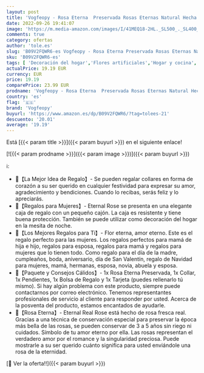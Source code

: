 ```yaml
---
layout: post
title: 'Vogfeopy - Rosa Eterna  Preservada Rosas Eternas Natural Hecha a Mano con Collar y Aretes Románticos Regalo Mujer Mamá Novia Hija  Cumpleaños Aniversario Navidad Valentín Regalos'
date: 2022-09-26 19:41:07
image: 'https://m.media-amazon.com/images/I/41MEQ18-2HL._SL500_._SL400_.jpg'
comments: true
category: ofertas
author: 'tole.es'
slug: 'B09V2FQWR6-es Vogfeopy - Rosa Eterna Preservada Rosas Eternas Natural...'
sku: 'B09V2FQWR6-es'
tags: [ 'Decoración del hogar','Flores artificiales','Hogar y cocina','Plantas y flores artificiales','navidad','vogfeopy','🇪🇸', ]
actualPrice: 19.19 EUR
currency: EUR
price: 19.19
comparePrice: 23.99 EUR
prodname: 'Vogfeopy - Rosa Eterna  Preservada Rosas Eternas Natural Hecha a Mano con Collar y Aretes Románticos Regalo Mujer Mamá Novia Hija  Cumpleaños Aniversario Navidad Valentín Regalos'
country: 'es'
flag: '🇪🇸'
brand: 'Vogfeopy'
buyurl: 'https://www.amazon.es/dp/B09V2FQWR6/?tag=tolees-21'
descuento: '20.01'
average: '19.19'
---
```


Está [{{< param title >}}]({{< param buyurl >}}) en el siguiente enlace!

[![{{< param prodname >}}]({{< param image >}})]({{< param buyurl >}})

ℹ️:

- 🌹【La Mejor Idea de Regalo】- Se pueden regalar collares en forma de corazón a su ser querido en cualquier festividad para expresar su amor, agradecimiento y bendiciones. Cuando lo recibas, serás feliz y lo apreciarás.
- 🌹【Regalos para Mujeres】- Eternal Rose se presenta en una elegante caja de regalo con un pequeño cajón. La caja es resistente y tiene buena protección. También se puede utilizar como decoración del hogar en la mesita de noche.
- 🌹【Los Mejores Regalos para Ti】- Flor eterna, amor eterno. Este es el regalo perfecto para las mujeres. Los regalos perfectos para mamá de hija e hijo, regalos para esposa, regalos para mamá y regalos para mujeres que lo tienen todo. Como regalo para el día de la madre, cumpleaños, boda, aniversario, día de San Valentín, regalo de Navidad para mujeres, mamá, hermanas, esposa, novia, abuela y esposa.
- 🌹【Paquete y Consejos Cálidos】- 1x Rosa Eterna Preservada, 1x Collar, 1x Pendientes, 1x Bolsa de Regalo y 1x Tarjeta (puedes rellenarlo tú mismo). Si hay algún problema con este producto, siempre puede contactarnos por correo electrónico. Tenemos representantes profesionales de servicio al cliente para responder por usted. Acerca de la posventa del producto, estamos encantados de ayudarle.
- 🌹【Rosa Eterna】- Eternal Real Rose está hecho de rosa fresca real. Gracias a una técnica de conservación especial para preservar la época más bella de las rosas, se pueden conservar de 3 a 5 años sin riego ni cuidados. Símbolo de tu amor eterno por ella. Las rosas representan el verdadero amor por el romance y la singularidad preciosa. Puede mostrarle a su ser querido cuánto significa para usted enviándole una rosa de la eternidad.

[🛒 Ver la oferta!!]({{< param buyurl >}})
